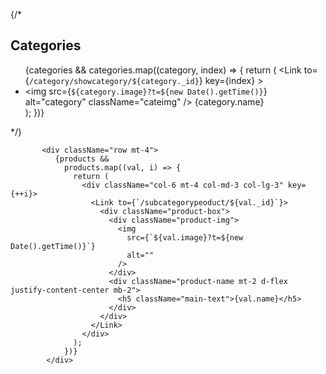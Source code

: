 {/* <div className="col-12 p-3 col-md-3">
            <h2>Categories</h2>
            <div className="catshow">
              <ul className="m-0 mt-5 p-0">
                {categories &&
                  categories.map((category, index) => {
                    return (
                      <Link
                        to={`/category/showcategory/${category._id}`}
                        key={index}
                      >
                        <li className="cate-box p-3 d-flex">
                          <img
                            src={`${category.image}?t=${new Date().getTime()}`}
                            alt="category"
                            className="cateimg"
                          />
                          <span className="green-text fs-16 ps-5">
                            {category.name}
                          </span>
                        </li>
                      </Link>
                    );
                  })}
              </ul>
            </div>
          </div> */}






















           <div className="row mt-4">
              {products &&
                products.map((val, i) => {
                  return (
                    <div className="col-6 mt-4 col-md-3 col-lg-3" key={++i}>
                      <Link to={`/subcategorypeoduct/${val._id}`}>
                        <div className="product-box">
                          <div className="product-img">
                            <img
                              src={`${val.image}?t=${new Date().getTime()}`}
                              alt=""
                            />
                          </div>
                          <div className="product-name mt-2 d-flex justify-content-center mb-2">
                            <h5 className="main-text">{val.name}</h5>
                          </div>
                        </div>
                      </Link>
                    </div>
                  );
                })}
            </div>